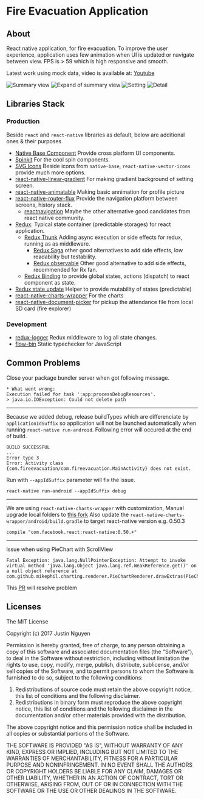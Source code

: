 # Fire Evacuation Application

## About

React native application, for fire evacuation. To improve the user experience, application uses few
animation when UI is updated or navigate between view. FPS is > 59 which is high responsive and
smooth.

Latest work using mock data, video is available at: [Youtube](https://youtu.be/42iWQbJCStc)

![](docs/summary.jpeg "Summary view") ![](docs/summary_expand.jpeg "Expand of summary view")
![](docs/setting.jpeg "Setting") ![](docs/detail.jpeg "Detail")

## Libraries Stack

### Production

Beside `react` and `react-native` libraries as default, below are additional ones & their purposes

* [Native Base Component](https://nativebase.io/) Provide cross platform UI components.
* [Spinkit](https://github.com/maxs15/react-native-spinkit) For the cool spin components.
* [SVG Icons](https://github.com/oblador/react-native-vector-icons) Beside icons from `native-base`,
  `react-native-vector-icons` provide much more options.
* [react-native-linear-gradient](https://github.com/react-native-community/react-native-linear-gradient)
  For making gradient background of setting screen.
* [react-native-animatable](https://github.com/oblador/react-native-animatable) Making basic
  annimation for profile picture
* [react-native-router-flux](https://github.com/aksonov/react-native-router-flux) Provide the
  navigation platform between screens, history stack.
  * [reactnavigation](https://reactnavigation.org/) Maybe the other alternative good candidates from
    react native community.
* [Redux](https://redux.js.org/): Typical state container (predictable storages) for react
  application.
  * [Redux Thunk](https://github.com/gaearon/redux-thunk) Adding async execution or side effects for
    redux, running as as middleware.
    * [Redux Saga](https://github.com/redux-saga/redux-saga) other good alternatives to add side
      effects, low readability but testability.
    * [Redux observable](https://github.com/redux-observable/redux-observable) Other good
      alternative to add side effects, recommended for Rx fan.
  * [Redux Binding](https://github.com/reactjs/react-redux) to provide global states, actions
    (dispatch) to react component as state.
* [Redux state update](https://github.com/kolodny/immutability-helper) Helper to provide mutability
  of states (predictable)
* [react-native-charts-wrapper](https://github.com/wuxudong/react-native-charts-wrapper) For the
  charts
* [react-native-document-picker](https://github.com/Elyx0/react-native-document-picker) for pickup
  the attendance file from local SD card (fire explorer)

### Development

* [redux-logger](https://github.com/evgenyrodionov/redux-logger) Redux middleware to log all state
  changes.
* [flow-bin](https://github.com/facebook/flow) Static typechecker for JavaScript

## Common Problems

Close your package bundler server when got following message.

```
* What went wrong:
Execution failed for task ':app:processDebugResources'.
> java.io.IOException: Could not delete path
```

---

Because we added debug, release buildTypes which are differenciate by `applicationIdSuffix` so
application will not be launched automatically when running `react-native run-android`. Following
error will occured at the end of build.

```
BUILD SUCCESSFUL
...
Error type 3
Error: Activity class {com.fireevacuation/com.fireevacuation.MainActivity} does not exist.
```

Run with `--appIdSuffix` parameter will fix the issue.

```
react-native run-android --appIdSuffix debug
```

---

We are using `react-native-charts-wrapper` with customization, Manual upgrade local folders to
[this fork](https://github.com/justindannguyen/react-native-charts-wrapper) Also update the
`react-native-charts-wrapper/android/build.gradle` to target react-native version e.g. 0.50.3

```
compile "com.facebook.react:react-native:0.50.+"
```

---

Issue when using PieChart with ScrollView

```
Fatal Exception: java.lang.NullPointerException: Attempt to invoke virtual method 'java.lang.Object java.lang.ref.WeakReference.get()' on a null object reference at com.github.mikephil.charting.renderer.PieChartRenderer.drawExtras(PieChartRenderer.java:638)
```

This [PR](https://github.com/PhilJay/MPAndroidChart/pull/3603) will resolve problem

## Licenses

The MIT License

Copyright (c) 2017 Justin Nguyen

Permission is hereby granted, free of charge, to any person obtaining a copy of this software and
associated documentation files (the "Software"), to deal in the Software without restriction,
including without limitation the rights to use, copy, modify, merge, publish, distribute,
sublicense, and/or sell copies of the Software, and to permit persons to whom the Software is
furnished to do so, subject to the following conditions:

1. Redistributions of source code must retain the above copyright notice, this list of conditions
   and the following disclaimer.
2. Redistributions in binary form must reproduce the above copyright notice, this list of conditions
   and the following disclaimer in the documentation and/or other materials provided with the
   distribution.

The above copyright notice and this permission notice shall be included in all copies or substantial
portions of the Software.

THE SOFTWARE IS PROVIDED "AS IS", WITHOUT WARRANTY OF ANY KIND, EXPRESS OR IMPLIED, INCLUDING BUT
NOT LIMITED TO THE WARRANTIES OF MERCHANTABILITY, FITNESS FOR A PARTICULAR PURPOSE AND
NONINFRINGEMENT. IN NO EVENT SHALL THE AUTHORS OR COPYRIGHT HOLDERS BE LIABLE FOR ANY CLAIM, DAMAGES
OR OTHER LIABILITY, WHETHER IN AN ACTION OF CONTRACT, TORT OR OTHERWISE, ARISING FROM, OUT OF OR IN
CONNECTION WITH THE SOFTWARE OR THE USE OR OTHER DEALINGS IN THE SOFTWARE.
